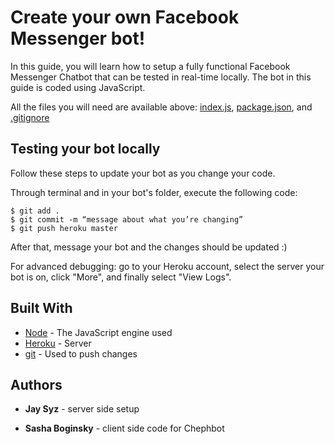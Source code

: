 # Create your own Facebook Messenger bot!

In this guide, you will learn how to setup a fully functional Facebook Messenger Chatbot that can be tested in real-time locally. The bot in this guide is coded using JavaScript.

All the files you will need are available above: [index.js](../master/index.js), [package.json](../master/package.json), and [.gitignore](../master/.gitignore)

## Testing your bot locally

Follow these steps to update your bot as you change your code.

Through terminal and in your bot's folder, execute the following code:

```
$ git add .
$ git commit -m “message about what you’re changing”
$ git push heroku master
```

After that, message your bot and the changes should be updated :)

For advanced debugging: go to your Heroku account, select the server your bot is on, click "More", and finally select "View Logs".

## Built With

* [Node](https://nodejs.org/en/) - The JavaScript engine used
* [Heroku](https://devcenter.heroku.com/articles/heroku-command-line#download-and-install) - Server
* [git](https://git-scm.com/downloads) - Used to push changes

## Authors

* **Jay Syz**  - server side setup

* **Sasha Boginsky** - client side code for Chephbot
